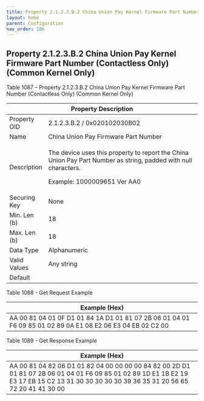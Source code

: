 ```yaml
---
title: Property 2.1.2.3.B.2 China Union Pay Kernel Firmware Part Number (Contactless Only) (Common Kernel Only)
layout: home
parent: Configuration
nav_order: 186
---
```


## Property 2.1.2.3.B.2 China Union Pay Kernel Firmware Part Number (Contactless Only) (Common Kernel Only)

Table 1087 – Property 2.1.2.3.B.2 China Union Pay Kernel Firmware Part
Number (Contactless Only) (Common Kernel Only)

<table>
<colgroup>
<col style="width: 14%" />
<col style="width: 85%" />
</colgroup>
<thead>
<tr>
<th colspan="2">Property Description</th>
</tr>
</thead>
<tbody>
<tr>
<td>Property OID</td>
<td>2.1.2.3.B.2 / 0x020102030B02</td>
</tr>
<tr>
<td>Name</td>
<td>China Union Pay Firmware Part Number</td>
</tr>
<tr>
<td>Description</td>
<td><p>The device uses this property to report the China Union Pay Part
Number as string, padded with null characters.</p>
<p>Example: 1000009651 Ver AA0</p></td>
</tr>
<tr>
<td>Securing Key</td>
<td>None</td>
</tr>
<tr>
<td>Min. Len (b)</td>
<td>18</td>
</tr>
<tr>
<td>Max. Len (b)</td>
<td>18</td>
</tr>
<tr>
<td>Data Type</td>
<td>Alphanumeric</td>
</tr>
<tr>
<td>Valid Values</td>
<td>Any string</td>
</tr>
<tr>
<td>Default</td>
<td></td>
</tr>
</tbody>
</table>

Table 1088 - Get Request Example

| Example (Hex) |
|----|
| AA 00 81 04 01 0F D1 01 84 1A D1 01 81 07 2B 06 01 04 01 F6 09 85 01 02 89 0A E1 08 E2 06 E3 04 EB 02 C2 00 |

Table 1089 - Get Response Example

| Example (Hex) |
|----|
| AA 00 81 04 82 06 D1 01 82 04 00 00 00 00 84 82 00 2D D1 01 81 07 2B 06 01 04 01 F6 09 85 01 02 89 1D E1 1B E2 19 E3 17 EB 15 C2 13 31 30 30 30 30 30 39 36 35 31 20 56 65 72 20 41 41 30 00 |

##